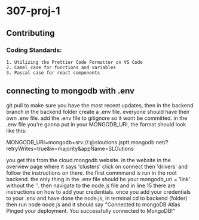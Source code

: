 # 307-proj-1


## Contributing
### Coding Standards:
    1. Utilizing the Prettier Code Formatter on VS Code
    2. Camel case for functions and variables
    3. Pascal case for react components

## connecting to mongodb with .env
git pull to make sure you have the most recent updates, then in the backend branch in the backend folder create a .env file. everyone should have their own .env file. add the .env file to gitignore so it wont be committed. in the .env file you're gonna put in your MONGODB_URI, the format should look like this:

MONGODB_URI=mongodb+srv://<username>:<password>@sloutions.jsptt.mongodb.net/?retryWrites=true&w=majority&appName=SLOutions

you get this from the cloud.mongodb website. in the website in the overview page where it says 'clusters' click on connect then 'drivers' and follow the instructions on there. the first commmand is run in the root backend. the only thing in the .env file should be your mongodb_uri = 'link' without the ''. then navigate to the node.js file and in line 15 there are instructions on how to add your credentials. once you add your credentials to your .env and have done the node.js, in terminal cd to backend (folder) then run node node.js and it should say "Connected to mongoDB Atlas Pinged your deployment. You successfully connected to MongoDB!"

